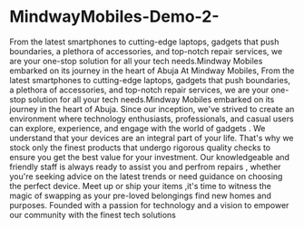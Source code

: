 # MindwayMobiles-Demo-2-
From the latest smartphones to cutting-edge laptops, gadgets that push boundaries, a plethora of accessories, and top-notch repair services, we are your one-stop solution for all your tech needs.Mindway Mobiles embarked on its journey in the heart of Abuja
At Mindway Mobiles, From the latest smartphones to cutting-edge laptops, gadgets that push boundaries, a plethora of accessories, and top-notch repair services, we are your one-stop solution for all your tech needs.Mindway Mobiles embarked on its journey in the heart of Abuja. Since our inception, we've strived to create an environment where technology enthusiasts, professionals, and casual users can explore, experience, and engage with the world of gadgets . We understand that your devices are an integral part of your life.
That's why we stock only the finest products that undergo rigorous quality checks to ensure you get the best value for your investment. Our knowledgeable and friendly staff is always ready to assist you and perfrom repairs , whether you're seeking advice on the latest trends or need guidance on choosing the perfect device. Meet up or ship your items ,it's time to witness the magic of swapping as your pre-loved belongings find new homes and purposes. Founded with a passion for technology and a vision to empower our community with the finest tech solutions
